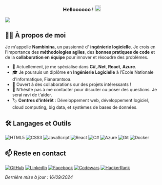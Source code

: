 <h3 align="center"> Helloooooo ! <img src="https://github.com/vimalverma558/vimalverma558/blob/v2/img/Hi.gif" width="20px"></h3>

<a href="https://github.com/404"><img src="https://user-images.githubusercontent.com/73097560/115834477-dbab4500-a447-11eb-908a-139a6edaec5c.gif"></a>

## 👨‍💻 À propos de moi

Je m'appelle **Nambinina**, un passionné d' **ingénierie logicielle**. Je crois en l'importance des **méthodologies agiles**, des **bonnes pratiques de code** et de la **collaboration en équipe** pour innover et résoudre des problèmes.

- 🌱 Actuellement, je me spécialise dans **C#**,**.Net**, **React**, **Azure**.
- 🎓 Je poursuis un diplôme en **Ingénierie Logicielle** à l'Ecole Nationale d'Informatique, Fianarantsoa.
- 💼 Ouvert à des collaborations sur des projets intéressants !
- 💬 N'hésite pas à me contacter pour discuter ou poser des questions. Je serai ravi de t'aider.
- 🏷️ **Centres d'intérêt** : Développement web, développement logiciel, cloud computing, big data, et systèmes de bases de données.

## 🛠️ Langages et Outils

![HTML5](https://img.shields.io/badge/HTML5-E34F26?style=for-the-badge&logo=html5&logoColor=white)
![CSS3](https://img.shields.io/badge/CSS3-1572B6?style=for-the-badge&logo=css3&logoColor=white)
![JavaScript](https://img.shields.io/badge/JavaScript-F7DF1E?style=for-the-badge&logo=javascript&logoColor=black)
![React](https://img.shields.io/badge/React-61DAFB?style=for-the-badge&logo=react&logoColor=black)
![C#](https://img.shields.io/badge/C%23-239120?style=for-the-badge&logo=c-sharp&logoColor=white)
![Azure](https://img.shields.io/badge/Microsoft_Azure-0078D4?style=for-the-badge&logo=microsoft-azure&logoColor=white)
![Git](https://img.shields.io/badge/Git-F05032?style=for-the-badge&logo=git&logoColor=white)
![Docker](https://img.shields.io/badge/Docker-2496ED?style=for-the-badge&logo=docker&logoColor=white)

## 📫 Reste en contact

[![GitHub](https://img.shields.io/badge/GitHub-181717?style=for-the-badge&logo=github&logoColor=white)](https://github.com/Nambinina-H)
[![LinkedIn](https://img.shields.io/badge/LinkedIn-0A66C2?style=for-the-badge&logo=linkedin&logoColor=white)](https://www.linkedin.com/in/nambinina-hasina-rasoanaivo/)
[![Facebook](https://img.shields.io/badge/Facebook-1877F2?style=for-the-badge&logo=facebook&logoColor=white)](https://www.facebook.com/100083606024621)
[![Codewars](https://img.shields.io/badge/Codewars-B1361E?style=for-the-badge&logo=codewars&logoColor=white)](https://www.codewars.com/users/Nambinina-H)
[![HackerRank](https://img.shields.io/badge/HackerRank-00EA64?style=for-the-badge&logo=hackerrank&logoColor=white)](https://www.hackerrank.com/Nambinina)

_Dernière mise à jour : 16/09/2024_
